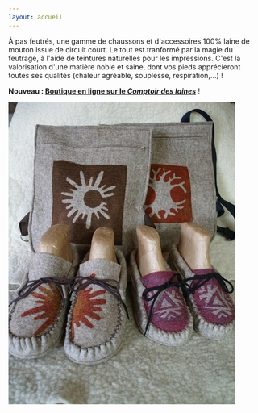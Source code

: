 ```yaml
---
layout: accueil
---
```


À pas feutrés, une gamme de chaussons et d'accessoires 100% laine de mouton issue de circuit court. Le tout est tranformé par la magie du feutrage, à l'aide de teintures naturelles pour les impressions. C'est la valorisation d'une matière noble et saine, dont vos pieds apprécieront toutes ses qualités (chaleur agréable, souplesse, respiration,...) !


**Nouveau : [Boutique en ligne sur le *Comptoir des laines*](https://comptoirdeslaines.be/shop/a-pas-feutres-boutique?flag=1)** !





<div class="home">

  
  <div class="centered"><img src="vignette1.jpg">



</div>


